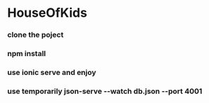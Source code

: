 # HouseOfKids

### clone the poject 
### npm install
### use ionic serve and enjoy
### use temporarily json-serve --watch db.json --port 4001 